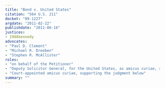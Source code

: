 ```yaml
---
title: "Bond v. United States"
citation: "564 U.S. 211"
docket: "09-1227"
argdate: "2011-02-22"
publishdate: "2011-06-16"
justices:
- 1988kennedy
advocates:
- "Paul D. Clement"
- "Michael R. Dreeben"
- "Stephen R. McAllister"
roles:
- "on behalf of the Petitioner"
- "Deputy Solicitor General, for the United States, as amicus curiae, supporting the Petitioner"
- "Court-appointed amicus curiae, supporting the judgment below"
summary: ""
---
```


